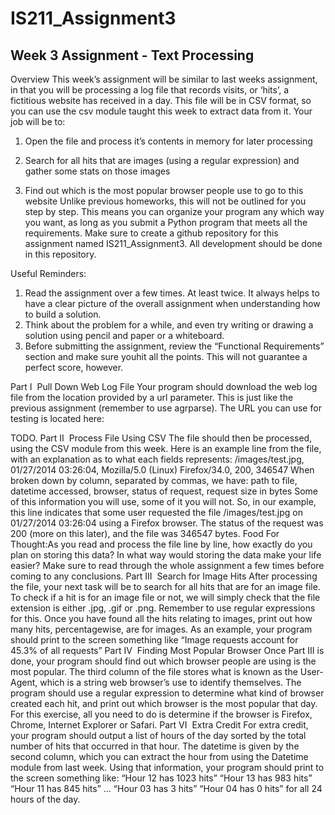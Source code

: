 # IS211_Assignment3

## Week 3 Assignment ­- Text Processing

Overview
This week’s assignment will be similar to last weeks assignment, in that you will be processing a log file that
records visits, or ‘hits’, a fictitious website has received in a day. This file will be in CSV format, so you can
use the csv module taught this week to extract data from it. Your job will be to:

1. Open the file and process it’s contents in memory for later processing

2. Search for all hits that are images (using a regular expression) and gather some stats on those
images
3. Find out which is the most popular browser people use to go to this website
Unlike previous homeworks, this will not be outlined for you step by step. This means you can organize your
program any which way you want, as long as you submit a Python program that meets all the requirements.
Make sure to create a github repository for this assignment named IS211_Assignment3. All development
should be done in this repository.

Useful Reminders:

1. Read the assignment over a few times. At least twice. It always helps to have a clear picture of the
overall assignment when understanding how to build a solution.
2. Think about the problem for a while, and even try writing or drawing a solution using pencil and
paper or a whiteboard.
3. Before submitting the assignment, review the “Functional Requirements” section and make sure youhit all the points. This will not guarantee a perfect score, however.

Part I ­ Pull Down Web Log File
Your program should download the web log file from the location provided by a ­­url parameter. This is just
like the previous assignment (remember to use agrparse). The URL you can use for testing is located here:

TODO.
Part II ­ Process File Using CSV
The file should then be processed, using the CSV module from this week. Here is an example line from the
file, with an explanation as to what each fields represents:
/images/test.jpg, 01/27/2014 03:26:04, Mozilla/5.0 (Linux) Firefox/34.0, 200, 346547
When broken down by column, separated by commas, we have:
path to file, datetime accessed, browser, status of request, request size in bytes
Some of this information you will use, some of it you will not. So, in our example, this line indicates that
some user requested the file /images/test.jpg on 01/27/2014 03:26:04 using a Firefox browser. The status of
the request was 200 (more on this later), and the file was 346547 bytes.
Food For Thought:As you read and process the file line by line, how exactly do you plan on storing this
data? In what way would storing the data make your life easier? Make sure to read through the whole
assignment a few times before coming to any conclusions.
Part III ­ Search for Image Hits
After processing the file, your next task will be to search for all hits that are for an image file. To check if a hit
is for an image file or not, we will simply check that the file extension is either .jpg, .gif or .png. Remember to
use regular expressions for this. Once you have found all the hits relating to images, print out how many
hits, percentage­wise, are for images. As an example, your program should print to the screen something
like “Image requests account for 45.3% of all requests”
Part IV ­ Finding Most Popular Browser
Once Part III is done, your program should find out which browser people are using is the most popular. The
third column of the file stores what is known as the User­Agent, which is a string web browser’s use to
identify themselves. The program should use a regular expression to determine what kind of browser
created each hit, and print out which browser is the most popular that day. For this exercise, all you need to
do is determine if the browser is Firefox, Chrome, Internet Explorer or Safari.
Part VI ­ Extra Credit
For extra credit, your program should output a list of hours of the day sorted by the total number of hits that
occurred in that hour. The datetime is given by the second column, which you can extract the hour from
using the Datetime module from last week. Using that information, your program should print to the screen
something like:
“Hour 12 has 1023 hits”
“Hour 13 has 983 hits”
“Hour 11 has 845 hits”
...
“Hour 03 has 3 hits”
“Hour 04 has 0 hits”
for all 24 hours of the day.
